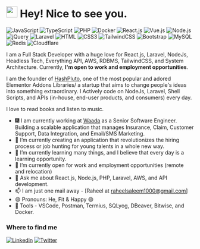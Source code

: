 <h1><img src="https://emojis.slackmojis.com/emojis/images/1531849430/4246/blob-sunglasses.gif?1531849430" width="30"/> Hey! Nice to see you.</h1>

![JavaScript](https://img.shields.io/badge/JavaScript-F7DF1E?style=flat-square&logo=javascript&logoColor=black)
![TypeScript](https://img.shields.io/badge/TypeScript-007ACC?style=flat-square&logo=typescript&logoColor=white)
![PHP](https://img.shields.io/badge/PHP-777BB4?style=flat-square&logo=php&logoColor=white)
![Docker](https://img.shields.io/badge/Docker-0CC1F3?style=flat-square&logo=docker&logoColor=white)
![React.js](https://img.shields.io/badge/React.js-0081CB?style=flat-square&logo=react&logoColor=61DAFB)
![Vue.js](https://img.shields.io/badge/Vue.js-35495E?style=flat-square&logo=vue.js&logoColor=4FC08D)
![Node.js](https://img.shields.io/badge/Node.js-43853D?style=flat-square&logo=node.js&logoColor=white)
![jQuery](https://img.shields.io/badge/jQuery-0769AD?style=flat-square&logo=jquery&logoColor=white)
![Laravel](https://img.shields.io/badge/Laravel-FF2D20?style=flat-square&logo=laravel&logoColor=white)
![HTML](https://img.shields.io/badge/HTML5-E34F26?style=flat-square&logo=html5&logoColor=white)
![CSS3](https://img.shields.io/badge/CSS3-1572B6?style=flat-square&logo=css3&logoColor=white)
![TailwindCSS](https://img.shields.io/badge/Tailwind_CSS-38B2AC?style=flat-square&logo=tailwind-css&logoColor=white)
![Bootstrap](https://img.shields.io/badge/Bootstrap-563D7C?style=flat-square&logo=bootstrap&logoColor=white)
![MySQL](https://img.shields.io/badge/MySQL-005C84?style=flat-square&logo=mysql&logoColor=white)
![Redis](https://img.shields.io/badge/redis-%23DD0031.svg?&style=flat-square&logo=redis&logoColor=white)
![Cloudflare](https://img.shields.io/badge/Cloudflare-F38020?style=flat-square&logo=Cloudflare&logoColor=white)

I am a Full Stack Developer with a huge love for React.js, Laravel, NodeJs, Headless Tech, Everything API, AWS,  RDBMS, TailwindCSS, and System Architecture. Currently, **I'm open to work and employment opportunities**.

I am the founder of [HashPluto](https://hashpluto.com), one of the most popular and adored Elementor Addons Libraries/ a startup that aims to change people's ideas into something extraordinary. I Actively code on NodeJs, Laravel, Shell Scripts, and APIs (in-house, end-user products, and consumers) every day.

I love to read books and listen to music.

- :fireworks: I am currently working at [Waada](https://waada.pk/) as a Senior Software Engineer. Building a scalable application that manages Insurance, Claim, Customer Support, Data Integration, and Email/SMS Marketing.
- 🔭 I’m currently creating an application that revolutionizes the hiring process or job hunting for young talents in a whole new way.    
- 🌱 I’m currently learning many things, and I believe that every day is a learning opportunity.
- 👯 I’m currently open for work and employment opportunities (remote and relocation)
- 💬 Ask me about React.js, Node.js, PHP, Laravel, AWS, and API development.
- 📫 I am just one mail away - [Raheel at raheelsaleem1000@gmail.com]
- 😄 Pronouns: He, Fit & Happy 😄
- :wrench: Tools - VSCode, Postman, Termius, SQLyog, DBeaver, Bitwise, and Docker.

### Where to find me

[![Linkedin](https://img.shields.io/badge/LinkedIn-0077B5?style=flat-square&logo=linkedin&logoColor=white)](https://www.linkedin.com/in/raheelsaleem/) 
[![Twitter](https://img.shields.io/badge/Twitter-1DA1F2?style=flat-square&logo=twitter&logoColor=white)](https://twitter.com/raheelsaleem97)
